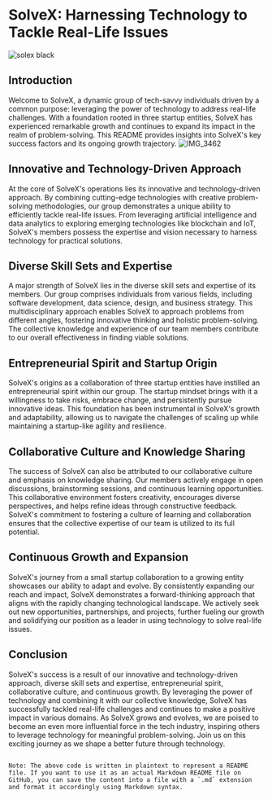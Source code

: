 
# SolveX: Harnessing Technology to Tackle Real-Life Issues
![solex black](https://github.com/The-SolveX-Team/.github/assets/105167659/0857a660-e60f-481b-b234-c7a4d67ae2dd)

## Introduction

Welcome to SolveX, a dynamic group of tech-savvy individuals driven by a common purpose: leveraging the power of technology to address real-life challenges. With a foundation rooted in three startup entities, SolveX has experienced remarkable growth and continues to expand its impact in the realm of problem-solving. This README provides insights into SolveX's key success factors and its ongoing growth trajectory.
![IMG_3462](https://github.com/The-SolveX-Team/.github/assets/105167659/a2909a20-8690-4dda-880a-5836082935a5)
## Innovative and Technology-Driven Approach

At the core of SolveX's operations
 lies its innovative and technology-driven approach. By combining cutting-edge technologies with creative problem-solving methodologies, our group demonstrates a unique ability to efficiently tackle real-life issues. From leveraging artificial intelligence and data analytics to exploring emerging technologies like blockchain and IoT, SolveX's members possess the expertise and vision necessary to harness technology for practical solutions.

## Diverse Skill Sets and Expertise

A major strength of SolveX lies in the diverse skill sets and expertise of its members. Our group comprises individuals from various fields, including software development, data science, design, and business strategy. This multidisciplinary approach enables SolveX to approach problems from different angles, fostering innovative thinking and holistic problem-solving. The collective knowledge and experience of our team members contribute to our overall effectiveness in finding viable solutions.

## Entrepreneurial Spirit and Startup Origin

SolveX's origins as a collaboration of three startup entities have instilled an entrepreneurial spirit within our group. The startup mindset brings with it a willingness to take risks, embrace change, and persistently pursue innovative ideas. This foundation has been instrumental in SolveX's growth and adaptability, allowing us to navigate the challenges of scaling up while maintaining a startup-like agility and resilience.

## Collaborative Culture and Knowledge Sharing

The success of SolveX can also be attributed to our collaborative culture and emphasis on knowledge sharing. Our members actively engage in open discussions, brainstorming sessions, and continuous learning opportunities. This collaborative environment fosters creativity, encourages diverse perspectives, and helps refine ideas through constructive feedback. SolveX's commitment to fostering a culture of learning and collaboration ensures that the collective expertise of our team is utilized to its full potential.

## Continuous Growth and Expansion

SolveX's journey from a small startup collaboration to a growing entity showcases our ability to adapt and evolve. By consistently expanding our reach and impact, SolveX demonstrates a forward-thinking approach that aligns with the rapidly changing technological landscape. We actively seek out new opportunities, partnerships, and projects, further fueling our growth and solidifying our position as a leader in using technology to solve real-life issues.

## Conclusion

SolveX's success is a result of our innovative and technology-driven approach, diverse skill sets and expertise, entrepreneurial spirit, collaborative culture, and continuous growth. By leveraging the power of technology and combining it with our collective knowledge, SolveX has successfully tackled real-life challenges and continues to make a positive impact in various domains. As SolveX grows and evolves, we are poised to become an even more influential force in the tech industry, inspiring others to leverage technology for meaningful problem-solving. Join us on this exciting journey as we shape a better future through technology.
```

Note: The above code is written in plaintext to represent a README file. If you want to use it as an actual Markdown README file on GitHub, you can save the content into a file with a `.md` extension and format it accordingly using Markdown syntax.
